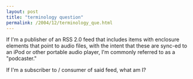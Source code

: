 ```yaml
---
layout: post
title: "terminology question"
permalink: /2004/12/terminology_que.html
---
```


<p>If I'm a publisher of an RSS 2.0 feed that includes items with enclosure elements that point to audio files, with the intent that these are sync-ed to an iPod or other portable audio player, I'm commonly referred to as a "podcaster."</p>

<p>If I'm a subscriber to / consumer of said feed, what am I?</p>


